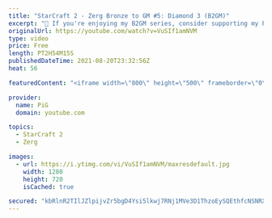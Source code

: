 ```yaml
---
title: "StarCraft 2 - Zerg Bronze to GM #5: Diamond 3 (B2GM)"
excerpt: "🐷 If you're enjoying my B2GM series, consider supporting my Patreon: https://www.patreon.com/PiGSC2 0:00 New Diamond build order + other things to focus on 6:15 Start playing the Rewind Game to improve your play 7:04 GAME 1 vs TERRAN 14:01 HOW to defend multi-prong attacks 17:05 -- Game 1 Rewind game"
originalUrl: https://youtube.com/watch?v=VuSIf1amNVM
type: video
price: Free
length: PT2H54M15S
publishedDateTime: 2021-08-20T23:32:56Z
heat: 56

featuredContent: "<iframe width=\"800\" height=\"500\" frameborder=\"0\" src=\"https://www.youtube.com/embed/VuSIf1amNVM\" allow=\"accelerometer; autoplay; encrypted-media; gyroscope; picture-in-picture\" allowfullscreen></iframe>"

provider:
  name: PiG
  domain: youtube.com

topics:
  - StarCraft 2
  - Zerg

images:
  - url: https://i.ytimg.com/vi/VuSIf1amNVM/maxresdefault.jpg
    width: 1280
    height: 720
    isCached: true

secured: "kbRlnR2TIlJZlpijvZr5bgD4Ysi5lkwj7RNj1MVe3D1ThzoEySQEthfcNSNRXyAaur4cWGE+LBcS3LWsghzM5xTXctFQhVxlO60yAxQcPyiF1kVtdaT9eROICHpf5rmfRmDDEPixPeD6oBiCocWks1bPhyFh1CB81aslKu2d9yNJJXv74O1ZCapE1ruJjhjge1lYTPQvrjpvvxgNvtrnhJjN8pR9wq9fhHfTlCk9HJI6EOaLT3uyGXG9Z/mFuSNJlYP+6eu/UpRQ+dMLyVr5uRFMljYBSklgg2P09dLEfMA8vDf0ItrAs48qcdSY0wenCCnY0ylNobQ0qOMDUdVxG3e8oAe0RbNGlESWTj1XTAVVR4k9siB08BZnJUFaaRPdreR+S88Joa8iIkimyPQ3X9s3VPM0EdruqGcEMKnxKDwqbBZyli2/PSC3WCtajDo8;L1wasbl4nBygo6nnm4Mftw=="
---
```


